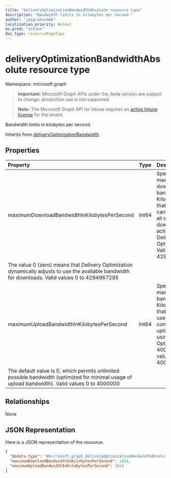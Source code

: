 ```yaml
---
title: "deliveryOptimizationBandwidthAbsolute resource type"
description: "Bandwidth limits in kilobytes per second."
author: "jaiprakashmb"
localization_priority: Normal
ms.prod: "intune"
doc_type: resourcePageType
---
```


# deliveryOptimizationBandwidthAbsolute resource type

Namespace: microsoft.graph

> **Important:** Microsoft Graph APIs under the /beta version are subject to change; production use is not supported.

> **Note:** The Microsoft Graph API for Intune requires an [active Intune license](https://go.microsoft.com/fwlink/?linkid=839381) for the tenant.

Bandwidth limits in kilobytes per second.


Inherits from [deliveryOptimizationBandwidth](../resources/intune-deviceconfig-deliveryoptimizationbandwidth.md)

## Properties
|Property|Type|Description|
|:---|:---|:---|
|maximumDownloadBandwidthInKilobytesPerSecond|Int64|Specifies the maximum download bandwidth in KiloBytes/second that the device can use across all concurrent download activities using Delivery Optimization. Valid values 0 to 4294967295
The value 0 (zero) means that Delivery Optimization dynamically adjusts to use the available bandwidth for downloads. Valid values 0 to 4294967295|
|maximumUploadBandwidthInKilobytesPerSecond|Int64|Specifies the maximum upload bandwidth in KiloBytes/second that a device will use across all concurrent upload activity using Delivery Optimization (0-4000000). Valid values 0 to 4000000
The default value is 0, which permits unlimited possible bandwidth (optimized for minimal usage of upload bandwidth). Valid values 0 to 4000000|

## Relationships
None

## JSON Representation
Here is a JSON representation of the resource.
<!-- {
  "blockType": "resource",
  "@odata.type": "microsoft.graph.deliveryOptimizationBandwidthAbsolute"
}
-->
``` json
{
  "@odata.type": "#microsoft.graph.deliveryOptimizationBandwidthAbsolute",
  "maximumDownloadBandwidthInKilobytesPerSecond": 1024,
  "maximumUploadBandwidthInKilobytesPerSecond": 1024
}
```

